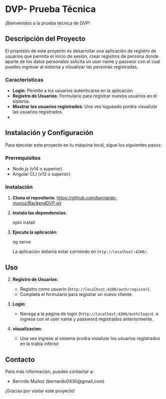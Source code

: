 # DVP- Prueba Técnica

¡Bienvenidos a la prueba técnica de DVP!



## Descripción del Proyecto

El propósito de este proyecto es desarrollar una aplicación de registro de usuarios que permita el inicio de sesión, crear registros de persona donde aparte de los datos personales solicita un user name y passwor con el cual puedes ingresar al sistema y visualizar las personas registradas.

### Características

- **Login**: Permite a los usuarios autenticarse en la aplicación.
- **Registro de Usuarios**: Formulario para registrar nuevos usuarios en el sistema.
- **Mostrar los usuarios registrados**: Una ves logueado pordra visualizar las usuarios registrados
-

## Instalación y Configuración

Para ejecutar este proyecto en tu máquina local, sigue los siguientes pasos:

### Prerrequisitos

- Node.js (v14 o superior)
- Angular CLI (v12 o superior)

### Instalación

1. **Clona el repositorio**:
https://github.com/bernardo-munoz/BackendDVP.git

2. **Instala las dependencias**:

   
    npm install
   

3. **Ejecuta la aplicación**:

    ng serve
   

    La aplicación debería estar corriendo en `http://localhost:4200/`.

## Uso

2. **Registro de Usuarios**:
   - Registro como usuario  (`http://localhost:4200/auth/register`).
   - Completa el formulario para registrar un nuevo cliente.
2. **Login**:
   - Navega a la página de login (`http://localhost:4200/auth/login`).
     e ingresa con el user name y password registrados anteriormente.

3. **visualizacion**:
   - Una ves ingrese al sistema prodra visializar los usuarios registrados en la trabla inferior


## Contacto

Para más información, puedes contactar a:

- Bernrdo Muñoz (bernardo0430@gmail,com)

¡Gracias por visitar este proyecto!

